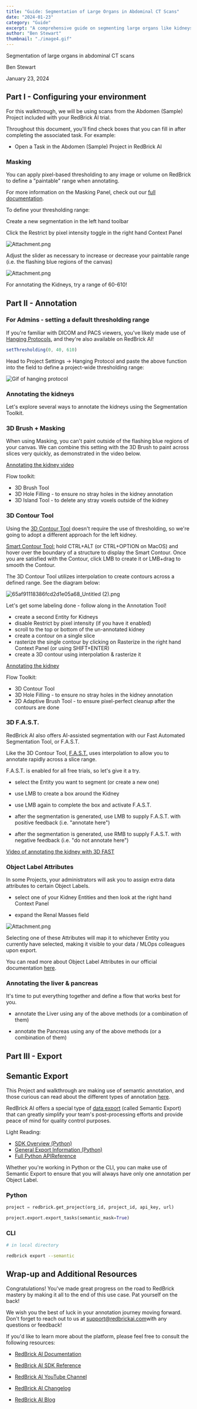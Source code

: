 ```yaml
---
title: "Guide: Segmentation of Large Organs in Abdominal CT Scans"
date: "2024-01-23"
category: "Guide"
excerpt: "A comprehensive guide on segmenting large organs like kidneys, liver, and pancreas using RedBrick AI's advanced tools. Learn multiple segmentation techniques including 3D Brush with masking, 3D Contour Tool, and F.A.S.T. AI-assisted segmentation."
author: "Ben Stewart"
thumbnail: "./image4.gif"
---
```


Segmentation of large organs in abdominal CT scans

Ben Stewart

January 23, 2024

## Part I - Configuring your environment

For this walkthrough, we will be using scans from the Abdomen (Sample)
Project included with your RedBrick AI trial.

Throughout this document, you'll find check boxes that you
can fill in after completing the associated task. For example:

* Open a Task in the Abdomen (Sample) Project in RedBrick AI

### Masking

You can apply pixel-based thresholding to any image or volume on
RedBrick to define a "paintable" range when annotating.

For more information on the Masking Panel, check out our [full
documentation](https://docs.redbrickai.com/annotation-and-viewer/visualization-and-masking#restrict-by-pixel-intensity).

To define your thresholding range:

Create a new segmentation in the left hand toolbar

Click the Restrict by pixel intensity toggle in the right hand Context Panel

![Attachment.png](./image3.png)

Adjust the slider as necessary to increase or decrease your paintable range (i.e. the flashing blue regions of the canvas)

![Attachment.png](./image4.gif)

For annotating the Kidneys, try a range of 60-610!

## Part II - Annotation

### For Admins - setting a default thresholding range

If you're familiar with DICOM and PACS viewers,
you've likely made use of [Hanging Protocols](https://docs.redbrickai.com/annotation-and-viewer/viewer-basics/custom-hanging-protocol#custom-hanging-protocol-format-reference), and they're also available on RedBrick AI!

```ts
setThresholding(0, 40, 610)
```

Head to Project Settings → Hanging Protocol and paste the above function into the field to define a project-wide thresholding range:


![Gif of hanging protocol](./image5.gif)

### Annotating the kidneys

Let's explore several ways to annotate the kidneys using
the Segmentation Toolkit.

### 3D Brush + Masking

When using Masking, you can't paint outside of the flashing
blue regions of your canvas. We can combine this setting with the 3D
Brush to paint across slices very quickly, as demonstrated in the video
below.

[Annotating the kidney video](./Annotating%20the%20kidney%20with%20the%203D%20Brush,%203D%20Hole%20Filling,%20&%203D%20Island%20Tool.mp4)


Flow toolkit:
* 3D Brush Tool
* 3D Hole Filling - to ensure no stray holes in the kidney annotation
* 3D Island Tool - to delete any stray voxels outside of the kidney

### 3D Contour Tool

Using the [3D Contour
Tool](https://docs.redbrickai.com/annotation-and-viewer/segmentation/segmentation-tools#contour-tool) doesn't require the use of thresholding, so we're going to adopt a different approach for the left kidney.

[Smart Contour Tool:](https://docs.redbrickai.com/annotation-and-viewer/segmentation/segmentation-tools#contour-tool) hold CTRL+ALT (or CTRL+OPTION on MacOS) and hover over the boundary of a structure to display the Smart Contour. Once you are satisfied with the Contour, click LMB to create it or LMB+drag to smooth the Contour.

The 3D Contour Tool utilizes interpolation to create contours across a defined range. See the diagram below:

![65af91118386fcd2d1e05a68_Untitled
(2).png](./image2.png)

Let's get some labeling done - follow along in the
Annotation Tool!
* create a second Entity for Kidneys
* disable Restrict by pixel intensity (if you have it enabled)
* scroll to the top or bottom of the un-annotated kidney
* create a contour on a single slice
* rasterize the single contour by clicking on Rasterize in the right hand Context Panel (or using SHIFT+ENTER)
* create a 3D contour using interpolation & rasterize it

[Annotating the kidney](./Annotating%20the%20kidney%20with%203D%20Contour%20Tool.mp4)


Flow Toolkit:
* 3D Contour Tool
* 3D Hole Filling - to ensure no stray holes in the kidney annotation
* 2D Adaptive Brush Tool - to ensure pixel-perfect cleanup after the
contours are done

### 3D F.A.S.T.

RedBrick AI also offers AI-assisted segmentation with our Fast Automated Segmentation Tool, or F.A.S.T.

Like the 3D Contour Tool, [F.A.S.T.](https://www.notion.so/da3b77b233034b3fa0d0d4aacf97fc5b?pvs=21) uses interpolation to allow you to annotate rapidly across a slice range.

F.A.S.T. is enabled for all free trials, so let's give it a try.

* select the Entity you want to segment (or create a new one)
* use LMB to create a box around the Kidney

* use LMB again to complete the box and activate F.A.S.T.
* after the segmentation is generated, use LMB to supply F.A.S.T. with
positive feedback (i.e. "annotate here")
* after the segmentation is generated, use RMB to supply F.A.S.T. with negative feedback (i.e. "do not annotate here")


[Video of annotating the kidney with 3D FAST](./Annotating%20the%20kidney%20with%203D%20FAST.mp4)


### Object Label Attributes

In some Projects, your administrators will ask you to assign extra data attributes to certain Object Labels.
* select one of your Kidney Entities and then look at the right hand Context Panel

* expand the Renal Masses field

![Attachment.png](./image6.png)

Selecting one of these Attributes will map it to whichever Entity you
currently have selected, making it visible to your data / MLOps
colleagues upon export.

You can read more about Object Label Attributes in our official
documentation
[here](https://docs.redbrickai.com/projects/taxonomies#object-label-attributes).

### Annotating the liver & pancreas

It's time to put everything together and define a flow that
works best for you.

* annotate the Liver using any of the above methods (or a combination of them)

* annotate the Pancreas using any of the above methods (or a combination of them)

## Part III - Export

## Semantic Export

This Project and walkthrough are making use of semantic annotation, and those curious can read about the different types of annotation [here](https://docs.redbrickai.com/annotation-and-viewer/segmentation/instance-vs.-semantic).

RedBrick AI offers a special type of [data export](https://docs.redbrickai.com/python-sdk/sdk-overview/exporting-annotations) (called Semantic Export) that can greatly simplify your team's post-processing efforts and provide peace of mind for quality control purposes.

Light Reading:

* [SDK Overview (Python)](https://docs.redbrickai.com/python-sdk/sdk-overview)
* [General Export Information (Python)](https://docs.redbrickai.com/python-sdk/sdk-overview/exporting-annotations)
* [Full Python APIReference](https://redbrick-sdk.readthedocs.io/en/stable/sdk.html)

Whether you're working in Python or the CLI, you can make
use of Semantic Export to ensure that you will always have only one annotation per Object Label.

### Python
```python
project = redbrick.get_project(org_id, project_id, api_key, url)

project.export.export_tasks(semantic_mask=True)
```
### CLI
```bash
# in local directory

redbrick export --semantic
```
## Wrap-up and Additional Resources

Congratulations! You've made great progress on the road to
RedBrick mastery by making it all to the end of this use case. Pat yourself on the back!

We wish you the best of luck in your annotation journey moving forward. Don't forget to reach out to us at [support@redbrickai.com](mailto:support@redbrickai.com)with any questions or feedback!

If you'd like to learn more about the platform, please feel free to consult the following resources:

* [RedBrick AI Documentation](https://docs.redbrickai.com/)

* [RedBrick AI SDK Reference](https://redbrick-sdk.readthedocs.io/en/stable/sdk.html)

* [RedBrick AI YouTube Channel](https://youtube.com/@redbrickai)

* [RedBrick AI Changelog](https://changelog.redbrickai.com/)

* [RedBrick AI Blog](https://blog.redbrickai.com/)
